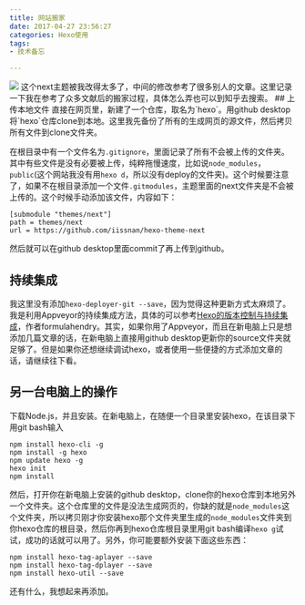 ```yaml
---
title: 网站搬家
date: 2017-04-27 23:56:27
categories: Hexo使用
tags:
- 技术备忘

---
```

<img src="/images/b11.jpg" class="full-image" />
这个next主题被我改得太多了，中间的修改参考了很多别人的文章。这里记录一下我在参考了众多文献后的搬家过程，具体怎么弄也可以到知乎去搜索。
<!-- more -->
## 上传本地文件
直接在网页里，新建了一个仓库，取名为`hexo`。用github desktop将`hexo`仓库clone到本地。这里我先备份了所有的生成网页的源文件，然后拷贝所有文件到clone文件夹。

在根目录中有一个文件名为`.gitignore`，里面记录了所有不会被上传的文件夹。其中有些文件是没有必要被上传，纯粹拖慢速度，比如说`node_modules`，`public`(这个网站我没有用`hexo d`，所以没有deploy的文件夹)。这个时候要注意了，如果不在根目录添加一个文件`.gitmodules`，主题里面的next文件夹是不会被上传的。这个时候手动添加该文件，内容如下：

	[submodule "themes/next"]
	path = themes/next
	url = https://github.com/iissnan/hexo-theme-next

然后就可以在github desktop里面commit了再上传到github。

## 持续集成
我这里没有添加`hexo-deployer-git --save`，因为觉得这种更新方式太麻烦了。我是利用Appveyor的持续集成方法，具体的可以参考[Hexo的版本控制与持续集成](https://formulahendry.github.io/2016/12/04/hexo-ci/)，作者formulahendry。其实，如果你用了Appveyor，而且在新电脑上只是想添加几篇文章的话，在新电脑上直接用github desktop更新你的source文件夹就足够了。但是如果你还想继续调试hexo，或者使用一些便捷的方式添加文章的话，请继续往下看。

## 另一台电脑上的操作
下载Node.js，并且安装。在新电脑上，在随便一个目录里安装hexo，在该目录下用git bash输入

	npm install hexo-cli -g
	npm install -g hexo
	npm update hexo -g
	hexo init
	npm install
然后，打开你在新电脑上安装的github desktop，clone你的hexo仓库到本地另外一个文件夹。这个仓库里的文件是没法生成网页的，你缺的就是`node_modules`这个文件夹，所以拷贝刚才你安装hexo那个文件夹里生成的`node_modules`文件夹到你hexo仓库的根目录，然后你再到hexo仓库根目录里用git bash编译`hexo g`试试，成功的话就可以用了。另外，你可能要额外安装下面这些东西：

	npm install hexo-tag-aplayer --save
	npm install hexo-tag-dplayer --save
	npm install hexo-util --save
还有什么，我想起来再添加。